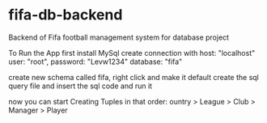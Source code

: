# fifa-db-backend

Backend of Fifa football management system for database project

To Run the App first install MySql
create connection with
host: "localhost"
user: "root",
password: "Levw1234"
database: "fifa"

create new schema called fifa, right click and make it default
create the sql query file and insert the sql code and run it

now you can start Creating Tuples in that order:
ountry > League > Club > Manager > Player

